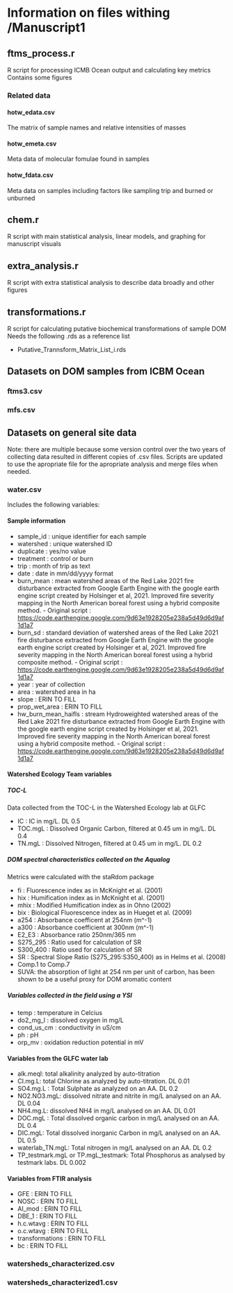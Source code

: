 # Information on files withing /Manuscript1

## ftms_process.r
R script for processing ICMB Ocean output and calculating key metrics
Contains some figures
### Related data
#### hotw_edata.csv
The matrix of sample names and relative intensities of masses
#### hotw_emeta.csv
Meta data of molecular fomulae found in samples
#### hotw_fdata.csv
Meta data on samples including factors like sampling trip and burned or unburned

## chem.r
R script with main statistical analysis, linear models, and graphing for manuscript visuals

## extra_analysis.r
R script with extra statistical analysis to describe data broadly and other figures

## transformations.r
R script for calculating putative biochemical transformations of sample DOM
Needs the following .rds as a reference list
  - Putative_Trannsform_Matrix_List_i.rds

## Datasets on DOM samples from ICBM Ocean
### ftms3.csv
### mfs.csv

## Datasets on general site data
Note: there are multiple because some version control over the two years of collecting data resulted in different copies of .csv files. Scripts are updated to use the apropriate file for the apropriate analysis and merge files when needed.

### water.csv
Includes the following variables:
#### Sample information
- sample_id : unique identifier for each sample
- watershed : unique watershed ID
- duplicate : yes/no value
- treatment : control or burn
- trip : month of trip as text
- date : date in mm/dd/yyyy format
- burn_mean : mean watershed areas of the Red Lake 2021 fire disturbance extracted from Google Earth Engine with the google earth engine script created by Holsinger et al, 2021. Improved fire severity mapping in the North American boreal forest using a hybrid composite method. - Original script : https://code.earthengine.google.com/9d63e1928205e238a5d49d6d9af1d1a7
- burn_sd : standard deviation of  watershed areas of the Red Lake 2021 fire disturbance extracted from Google Earth Engine with the google earth engine script created by Holsinger et al, 2021. Improved fire severity mapping in the North American boreal forest using a hybrid composite method. - Original script : https://code.earthengine.google.com/9d63e1928205e238a5d49d6d9af1d1a7
- year : year of collection
- area : watershed area in ha
- slope : ERIN TO FILL
- prop_wet_area  : ERIN TO FILL
- hw_burn_mean_haifls : stream Hydroweighted watershed areas of the Red Lake 2021 fire disturbance extracted from Google Earth Engine with the google earth engine script created by Holsinger et al, 2021. Improved fire severity mapping in the North American boreal forest using a hybrid composite method. - Original script : https://code.earthengine.google.com/9d63e1928205e238a5d49d6d9af1d1a7
#### Watershed Ecology Team variables
##### TOC-L
Data collected from the TOC-L in the Watershed Ecology lab at GLFC
- IC : IC  in mg/L. DL 0.5
- TOC.mgL : Dissolved Organic Carbon, filtered at 0.45 um in mg/L. DL 0.4
- TN.mgL : Dissolved Nitrogen, filtered at 0.45 um in mg/L. DL 0.2
##### DOM spectral characteristics collected on the Aqualog
Metrics were calculated with the staRdom package
- fi : Fluorescence index as in McKnight et al. (2001)
- hix : Humification index as in McKnight et al. (2001)
- mhix : Modified Humification index as in Ohno (2002)
- bix : Biological Fluorescence index as in Hueget et al. (2009)
- a254 : Absorbance coefficent at 254nm (m^-1)
- a300 : Absorbance coefficient at 300nm (m^-1)
- E2_E3 : Absorbance ratio 250nm/365 nm
- S275_295 : Ratio used for calculation of SR
- S300_400 : Ratio used for calculation of SR
- SR : Spectral Slope Ratio (S275_295:S350_400) as in Helms et al. (2008)
- Comp.1 to Comp.7
- SUVA: the absorption of light at 254 nm per unit of carbon, has been shown to be a useful proxy for DOM aromatic content
##### Variables collected in the field using a YSI
- temp : temperature in Celcius
- do2_mg_l : dissolved oxygen in mg/L
- cond_us_cm : conductivity in uS/cm
- ph : pH
- orp_mv : oxidation reduction potential in mV
#### Variables from the GLFC water lab
- alk.meql: total alkalinity analyzed by auto-titration
- Cl.mg.L: total Chlorine as analyzed by auto-titration. DL 0.01
- SO4.mg.L : Total Sulphate as analyzed on an AA. DL 0.2
- NO2.NO3.mgL: dissolved nitrate and nitrite in mg/L analysed on an AA. DL 0.04
- NH4.mg.L: dissolved NH4 in mg/L analysed on an AA. DL 0.01
- DOC.mgL : Total dissolved organic carbon in mg/L analysed on an AA. DL 0.4
- DIC.mgL: Total dissolved inorganic Carbon in mg/L analysed on an AA. DL 0.5
- waterlab_TN.mgL: Total nitrogen in mg/L analysed on an AA. DL 0.2
- TP_testmark.mgL or TP.mgL_testmark: Total Phosphorus as analysed by testmark labs. DL 0.002
#### Variables from FTIR analysis
- GFE : ERIN TO FILL
- NOSC : ERIN TO FILL
- AI_mod : ERIN TO FILL
- DBE_1 : ERIN TO FILL
- h.c.wtavg : ERIN TO FILL
- o.c.wtavg : ERIN TO FILL
- transformations : ERIN TO FILL
- bc : ERIN TO FILL
  
### watersheds_characterized.csv
### watersheds_characterized1.csv 
